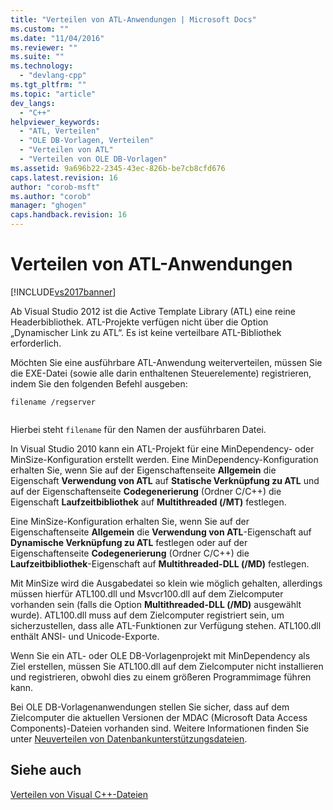 ```yaml
---
title: "Verteilen von ATL-Anwendungen | Microsoft Docs"
ms.custom: ""
ms.date: "11/04/2016"
ms.reviewer: ""
ms.suite: ""
ms.technology: 
  - "devlang-cpp"
ms.tgt_pltfrm: ""
ms.topic: "article"
dev_langs: 
  - "C++"
helpviewer_keywords: 
  - "ATL, Verteilen"
  - "OLE DB-Vorlagen, Verteilen"
  - "Verteilen von ATL"
  - "Verteilen von OLE DB-Vorlagen"
ms.assetid: 9a696b22-2345-43ec-826b-be7cb8cfd676
caps.latest.revision: 16
author: "corob-msft"
ms.author: "corob"
manager: "ghogen"
caps.handback.revision: 16
---
```

# Verteilen von ATL-Anwendungen
[!INCLUDE[vs2017banner](../assembler/inline/includes/vs2017banner.md)]

Ab Visual Studio 2012 ist die Active Template Library \(ATL\) eine reine Headerbibliothek.  ATL\-Projekte verfügen nicht über die Option „Dynamischer Link zu ATL“.  Es ist keine verteilbare ATL\-Bibliothek erforderlich.  
  
 Möchten Sie eine ausführbare ATL\-Anwendung weiterverteilen, müssen Sie die EXE\-Datei \(sowie alle darin enthaltenen Steuerelemente\) registrieren, indem Sie den folgenden Befehl ausgeben:  
  
```  
filename /regserver  
  
```  
  
 Hierbei steht `filename` für den Namen der ausführbaren Datei.  
  
 In Visual Studio 2010 kann ein ATL\-Projekt für eine MinDependency\- oder MinSize\-Konfiguration erstellt werden.  Eine MinDependency\-Konfiguration erhalten Sie, wenn Sie auf der Eigenschaftenseite **Allgemein** die Eigenschaft **Verwendung von ATL** auf **Statische Verknüpfung zu ATL** und auf der Eigenschaftenseite **Codegenerierung** \(Ordner C\/C\+\+\) die Eigenschaft **Laufzeitbibliothek** auf **Multithreaded \(\/MT\)** festlegen.  
  
 Eine MinSize\-Konfiguration erhalten Sie, wenn Sie auf der Eigenschaftenseite **Allgemein** die **Verwendung von ATL**\-Eigenschaft auf **Dynamische Verknüpfung zu ATL** festlegen oder auf der Eigenschaftenseite **Codegenerierung** \(Ordner C\/C\+\+\) die **Laufzeitbibliothek**\-Eigenschaft auf **Multithreaded\-DLL \(\/MD\)** festlegen.  
  
 Mit MinSize wird die Ausgabedatei so klein wie möglich gehalten, allerdings müssen hierfür ATL100.dll und Msvcr100.dll auf dem Zielcomputer vorhanden sein \(falls die Option **Multithreaded\-DLL \(\/MD\)** ausgewählt wurde\).  ATL100.dll muss auf dem Zielcomputer registriert sein, um sicherzustellen, dass alle ATL\-Funktionen zur Verfügung stehen.  ATL100.dll enthält ANSI\- und Unicode\-Exporte.  
  
 Wenn Sie ein ATL\- oder OLE DB\-Vorlagenprojekt mit MinDependency als Ziel erstellen, müssen Sie ATL100.dll auf dem Zielcomputer nicht installieren und registrieren, obwohl dies zu einem größeren Programmimage führen kann.  
  
 Bei OLE DB\-Vorlagenanwendungen stellen Sie sicher, dass auf dem Zielcomputer die aktuellen Versionen der MDAC \(Microsoft Data Access Components\)\-Dateien vorhanden sind.  Weitere Informationen finden Sie unter [Neuverteilen von Datenbankunterstützungsdateien](../ide/redistributing-database-support-files.md).  
  
## Siehe auch  
 [Verteilen von Visual C\+\+\-Dateien](../ide/redistributing-visual-cpp-files.md)